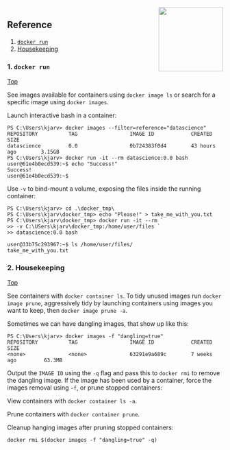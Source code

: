 <img align="right" src="https://img.shields.io/badge/Docker-2496ED?style=for-the-badge&logo=docker&logoColor=white" width=150>

## Reference
1. [`docker run`](#docker-run)
2. [Housekeeping](#housekeeping)

### 1. `docker run`
[Top](reference)

See images available for containers using `docker image ls` or search for a specific image using `docker images`.

Launch interactive bash in a container:

```
PS C:\Users\kjarv> docker images --filter=reference="datascience"
REPOSITORY          TAG                 IMAGE ID            CREATED             SIZE
datascience         0.0                 0b724383f0d4        43 hours ago        3.15GB
PS C:\Users\kjarv> docker run -it --rm datascience:0.0 bash
user@61e4b0ecd539:~$ echo "Success!"
Success!
user@61e4b0ecd539:~$
```

Use `-v` to bind-mount a volume, exposing the files inside the running container:

```
PS C:\Users\kjarv> cd .\docker_tmp\
PS C:\Users\kjarv\docker_tmp> echo "Please!" > take_me_with_you.txt
PS C:\Users\kjarv\docker_tmp> docker run -it --rm `
>> -v C:\USers\kjarv\docker_tmp:/home/user/files `
>> datascience:0.0 bash

user@33b75c293967:~$ ls /home/user/files/
take_me_with_you.txt

```


### 2. Housekeeping
[Top](#reference)

See containers with `docker container ls`. To tidy unused images run `docker image prune`, aggressively tidy by launching containers using images you want to keep, then `docker image prune -a`.

Sometimes we can have dangling images, that show up like this:

```
PS C:\Users\kjarv> docker images -f "dangling=true"
REPOSITORY          TAG                 IMAGE ID            CREATED             SIZE
<none>              <none>              63291e9a689c        7 weeks ago         63.3MB
```

Output the `IMAGE ID` using the `-q` flag and pass this to `docker rmi` to remove the dangling image. If the image has been used by a container, force the images removal using `-f`, or prune stopped containers:

View containers with `docker container ls -a`.

Prune containers with `docker container prune`.

Cleanup hanging images after pruning stopped containers:

`docker rmi $(docker images -f "dangling=true" -q)`



